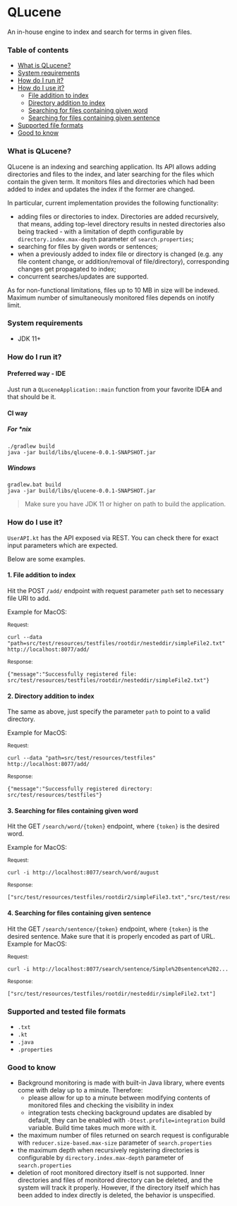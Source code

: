 # QLucene

An in-house engine to index and search for terms in given files.

### Table of contents

- [What is QLucene?](#what-is-qlucene)
- [System requirements](#system-requirements)
- [How do I run it?](#how-do-i-run-it)
- [How do I use it?](#how-do-i-use-it)
    - [File addition to index](#1-file-addition-to-index)
    - [Directory addition to index](#2-directory-addition-to-index)
    - [Searching for files containing given word](#3-searching-for-files-containing-given-word)
    - [Searching for files containing given sentence](#4-searching-for-files-containing-given-sentence)
- [Supported file formats](#supported-and-tested-file-formats)
- [Good to know](#good-to-know)

### What is QLucene?
QLucene is an indexing and searching application. Its API allows adding directories and files to the index, and later searching
for the files which contain the given term. It monitors files and directories which had been added to index and updates the index
if the former are changed.

In particular, current implementation provides the following functionality:
* adding files or directories to index. Directories are added recursively, that means, adding top-level directory results in nested directories
also being tracked - with a limitation of depth configurable by `directory.index.max-depth` parameter of `search.properties`;
* searching for files by given words or sentences;
* when a previously added to index file or directory is changed (e.g. any file content change, or addition/removal of file/directory), corresponding
changes get propagated to index;
* concurrent searches/updates are supported.

As for non-functional limitations, files up to 10 MB in size will be indexed. Maximum number of simultaneously monitored files
depends on inotify limit. 

### System requirements
* JDK 11+

### How do I run it?
#### Preferred way - IDE
Just run a `QLuceneApplication::main` function from your favorite IDE~~A~~ and that should be it.
#### CI way
#####  For *nix
 ```
 ./gradlew build
java -jar build/libs/qlucene-0.0.1-SNAPSHOT.jar
```
#####  Windows
```
gradlew.bat build
java -jar build/libs/qlucene-0.0.1-SNAPSHOT.jar
```
    
> Make sure you have JDK 11 or higher on path to build the application.
    
### How do I use it?
`UserAPI.kt` has the API exposed via REST. You can check there for exact input parameters which are expected. 

Below are some examples.
#### 1. File addition to index
Hit the POST `/add/` endpoint with request parameter `path` set to necessary file URI to add. 

Example for MacOS:

<small>Request:</small>
```
curl --data "path=src/test/resources/testfiles/rootdir/nesteddir/simpleFile2.txt" http://localhost:8077/add/
```
<small>Response:</small>
```
{"message":"Successfully registered file: src/test/resources/testfiles/rootdir/nesteddir/simpleFile2.txt"}
```
#### 2. Directory addition to index
The same as above, just specify the parameter `path` to point to a valid directory.

Example for MacOS:

<small>Request:</small>
```
curl --data "path=src/test/resources/testfiles" http://localhost:8077/add/
```
<small>Response:</small>
```
{"message":"Successfully registered directory: src/test/resources/testfiles"}
```
#### 3. Searching for files containing given word 
Hit the GET `/search/word/{token}` endpoint, where `{token}` is the desired word.

Example for MacOS:

<small>Request:</small>
```
curl -i http://localhost:8077/search/word/august
```
<small>Response:</small>
```
["src/test/resources/testfiles/rootdir2/simpleFile3.txt","src/test/resources/testfiles/rootdir/nesteddir/simpleFile2.txt"]
```
#### 4. Searching for files containing given sentence
Hit the GET `/search/sentence/{token}` endpoint, where `{token}` is the desired sentence. Make sure that it is properly encoded as part of URL.
Example for MacOS:

<small>Request:</small>
```
curl -i http://localhost:8077/search/sentence/Simple%20sentence%202...
```
<small>Response:</small>
```
["src/test/resources/testfiles/rootdir/nesteddir/simpleFile2.txt"]
```
### Supported and tested file formats
* `.txt`
* `.kt`
* `.java`
* `.properties`

### Good to know
* Background monitoring is made with built-in Java library, where events come with delay up to a minute. Therefore:
    * please allow for up to a minute between modifying contents of monitored files and checking the visibility in index
    * integration tests checking background updates are disabled by default, they can be enabled with `-Dtest.profile=integration` build variable. Build time
    takes much more with it.
* the maximum number of files returned on search request is configurable with `reducer.size-based.max-size` parameter of `search.properties`
* the maximum depth when recursively registering directories is configurable by `directory.index.max-depth` parameter of `search.properties`
* deletion of root monitored directory itself is not supported. Inner directories and files of monitored directory can be deleted,
and the system will track it properly. However, if the directory itself which has been added to index directly is deleted, the behavior is 
 unspecified.